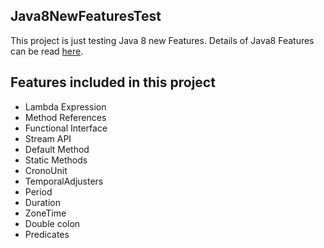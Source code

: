 ## Java8NewFeaturesTest
  This project is just testing Java 8 new Features. Details of Java8 Features can be read [here](https://www.javatpoint.com/java-8-features).
  
## Features included in this project
- Lambda Expression
- Method References
- Functional Interface
- Stream API
- Default Method
- Static Methods
- CronoUnit
- TemporalAdjusters
- Period
- Duration
- ZoneTime
- Double colon
- Predicates
